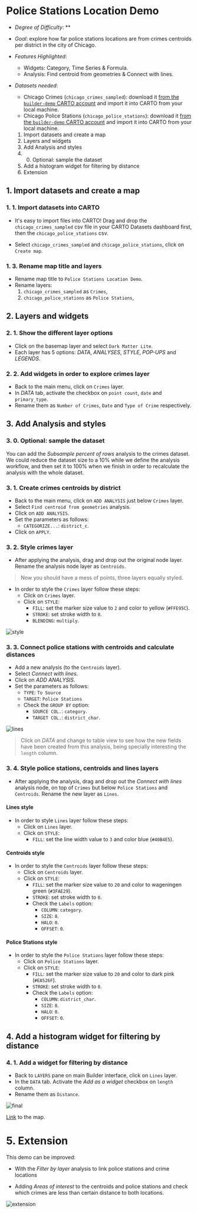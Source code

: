 # Police Stations Location Demo

* *Degree of Difficulty*: **

* *Goal*: explore how far police stations locations are from crimes centroids per district in the city of Chicago.

* *Features Highlighted*:
  * Widgets: Category, Time Series & Formula.
  * Analysis: Find centroid from geometries & Connect with lines.

* *Datasets needed*:

  * Chicago Crimes (`chicago_crimes_sampled`): download it [from the `builder-demo` CARTO account](https://builder-demo.carto.com:443/api/v2/sql?q=select+*+from+chicago_crimes_sampled&format=gpkg&filename=chicago_crimes_sampled.gpkg) and import it into CARTO from your local machine.
  * Chicago Police Stations (`chicago_police_stations`): download it [from the `builder-demo` CARTO account](https://builder-demo.carto.com:443/api/v2/sql?q=select+*+from+chicago_police_stations&format=gpkg&filename=chicago_police_stations.gpkg) and import it into CARTO from your local machine.


  1. Import datasets and create a map
  2. Layers and widgets
  3. Add Analysis and styles
    3. 0. Optional: sample the dataset
  4. Add a histogram widget for filtering by distance
  5. Extension

## 1. Import datasets and create a map

### 1. 1. Import datasets into CARTO

* It's easy to import files into CARTO! Drag and drop the `chicago_crimes_sampled` csv file in your CARTO Datasets dashboard first, then the `chicago_police_stations` csv. 

<!-- Explain to the viewer the wide diversity of geodata supported in CARTO during the importing. -->

* Select `chicago_crimes_sampled` and `chicago_police_stations`, click on `Create map`.


### 1. 3. Rename map title and layers

* Rename map title to `Police Stations Location Demo`.
* Rename layers:
  1. `chicago_crimes_sampled` as `Crimes`,
  2. `chicago_police_stations` as `Police Stations`,

## 2. Layers and widgets

### 2. 1. Show the different layer options

* Click on the basemap layer and select `Dark Matter Lite`.
* Each layer has 5 options: *DATA*, *ANALYSES*, *STYLE*, *POP-UPS* and *LEGENDS*.

### 2. 2. Add widgets in order to explore crimes layer

* Back to the main menu, click on `Crimes` layer.
* In *DATA* tab, activate the checkbox on `point count`, `date` and `primary_type`.
* Rename them as `Number of Crimes`, `Date` and `Type of Crime` respectively.

## 3. Add Analysis and styles

### 3. 0. Optional: sample the dataset

You can add the *Subsample percent of rows* analysis to the crimes dataset. We could reduce the dataset size to a 10% while we define the analysis workflow, and then set it to 100% when we finish in order to recalculate the analysis with the whole dataset.

### 3. 1. Create crimes centroids by district

* Back to the main menu, click on `ADD ANALYSIS` just below `Crimes` layer.
* Select `Find centroid from geometries` analysis.
* Click on `ADD ANALYSIS`.
* Set the parameters as follows:
  * `CATEGORIZE...`: `district_c`.
* Click on `APPLY`.

### 3. 2. Style crimes layer

* After applying the analysis, drag and drop out the original node layer. Rename the analysis node layer as `Centroids`.

> Now you should have a mess of points, three layers equally styled.

* In order to style the `Crimes` layer follow these steps:
  * Click on `Crimes` layer.
  * Click on `STYLE`:
    * `FILL`: set the marker size value to `2` and color to yellow (`#FFE95C`).
    * `STROKE`: set stroke width to `0`.
    * `BLENDING`: `multiply`.

![style](imgs/chicago/01-data.png)

### 3. 3. Connect police stations with centroids and calculate distances

* Add a new analysis (to the `Centroids` layer).
* Select *Connect with lines*.
* Click on *ADD ANALYSIS*.
* Set the parameters as follows:
  * `TYPE`: `To Source`
  * `TARGET`: `Police Stations`
  * Check the `GROUP BY` option:
    * `SOURCE COL.`: `category`.
    * `TARGET COL.`: `district_char`.

![lines](imgs/chicago/02-lines.png)

> Click on *DATA* and change to table view to see how the new fields have been created from this analysis, being specially interesting the `length` column.

### 3. 4. Style police stations, centroids and lines layers

* After applying the analysis, drag and drop out the *Connect with lines* analysis node, on top of `Crimes` but below `Police Stations` and `Centroids`. Rename the new layer as `Lines`.

#### Lines style

* In order to style `Lines` layer follow these steps:
  * Click on `Lines` layer.
  * Click on `STYLE`:
    * `FILL`: set the line width value to `3` and color blue (`#40B4E5`).

#### Centroids style

* In order to style the `Centroids` layer follow these steps:
  * Click on `Centroids` layer.
  * Click on `STYLE`:
    * `FILL`: set the marker size value to `20` and color to wageningen green (`#3FAE29`).
    * `STROKE`: set stroke width to `0`.
    * Check the `Labels` option:
      * `COLUMN`: `category`.
      * `SIZE`: `8`.
      * `HALO`: `0`.
      * `OFFSET`: `0`.

#### Police Stations style

* In order to style the `Police Stations` layer follow these steps:
  * Click on `Police Stations` layer.
  * Click on `STYLE`:
    * `FILL`: set the marker size value to `20` and color to dark pink (`#EA526F`).
    * `STROKE`: set stroke width to `0`.
    * Check the `Labels` option:
      * `COLUMN`: `district_char`.
      * `SIZE`: `8`.
      * `HALO`: `0`.
      * `OFFSET`: `0`.

## 4. Add a histogram widget for filtering by distance

### 4. 1. Add a widget for filtering by distance

* Back to `LAYERS` pane on main Builder interface, click on `Lines` layer.
* In the `DATA` tab. Activate the *Add as a widget* checkbox on `length` column.
* Rename them as `Distance`.

![final](imgs/chicago/03-final.png)

[Link](https://builder-demo.carto.com/builder/0876e726-e73f-11e6-82a3-0e233c30368f) to the map.

# 5. Extension

This demo can be improved:

* With the *Filter by layer* analysis to link police stations and crime locations

* Adding *Areas of interest* to the centroids and police stations and check which crimes are less than certain distance to both locations.

![extension](imgs/chicago/04-extension.png)